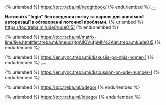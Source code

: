 <!--sec data-title="Обговорення проблем" data-id="intro" data-nopdf="true" ces-->
{% urlembed %} https://toc.treba.ml/neogitbook/
{% endurlembed %}
<button class="section" target="section3" show="Спрощений інтерфейс" hide="Сховати спрощений інтерфейс"></button>
<!--endsec-->

<!--sec data-title="Спрощений інтерфейс" data-id="section3" data-show=false ces-->
**Натисніть "login" без введення логіну та пароля для анонімної авторизації в обговоренні поточної проблеми.**
{% urlembed %} https://toc.treba.ml/ude0/ude015/
{% endurlembed %}
<!--endsec-->

<!--sec data-title="Cтрічка обговорення поточної проблеми (останні 60 повідомлень)"  data-id="section2" data-nopdf="true" ces-->
{% urlembed %} https://toc.treba.ml/matrix-line/live.html#let.treba.ml/!meuczjtqAlIQVufpMh%3Alet.treba.ml/ude015
{% endurlembed %}
<!--endsec-->

<!--sec data-title="Чи потребує проблема оптимізації?" data-id="section7" data-collapse=true ces-->
{% urlembed %} https://en.sync.treba.ml/diskusiia-po-nbia-nomer-1
{% endurlembed %}
<button class="section" target="section4" show="Does the problem need optimization?" hide="Hide English version"></button>
<!--endsec-->

<!--sec data-title="Does the problem need optimization?" data-id="section4" data-show=false ces-->
{% urlembed %} https://en.sync.treba.ml/discussion-on-ude-number-1
{% endurlembed %}
<!--endsec-->


<!--sec data-title="Додати новий опис проблеми" data-id="section5" data-collapse=true ces-->
{% urlembed %} https://toc.treba.ml/udego/
{% endurlembed %}
<!--endsec-->

<!--sec data-title="Додати новий опис ідеї" data-id="section6" data-collapse=true ces-->
{% urlembed %} https://toc.treba.ml/ideago/
{% endurlembed %}
<!--endsec-->


